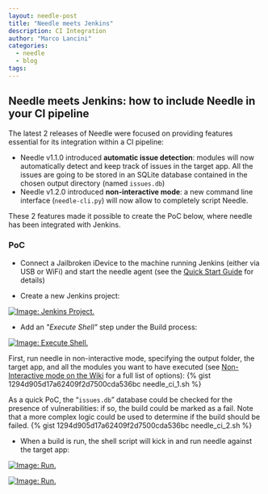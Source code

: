 ```yaml
---
layout: needle-post
title: "Needle meets Jenkins"
description: CI Integration
author: "Marco Lancini"
categories:
  - needle
  - blog
tags:
---
```


## Needle meets Jenkins: how to include Needle in your CI pipeline

The latest 2 releases of Needle were focused on providing features essential for its integration within a CI pipeline:

* Needle v1.1.0 introduced **automatic issue detection**: modules will now automatically detect and keep track of issues in the target app. All the issues are going to be stored in an SQLite database contained in the chosen output directory (named `issues.db`)
* Needle v1.2.0 introduced **non-interactive mode**: a new command line interface (`needle-cli.py`) will now allow to completely script Needle.

These 2 features made it possible to create the PoC below, where needle has been integrated with Jenkins.



### PoC

* Connect a Jailbroken iDevice to the machine running Jenkins (either via USB or WiFi) and start the needle agent (see the [Quick Start Guide](https://github.com/mwrlabs/needle/wiki/Quick-Start-Guide) for details)

* Create a new Jenkins project:

[![Image: Jenkins Project.](http://mobiletools.mwrinfosecurity.com/images/needle_ci_post/ci_1.png "Jenkins Project.")](http://mobiletools.mwrinfosecurity.com/images/needle_ci_post/ci_1.png)


* Add an _"Execute Shell"_ step under the Build process:

[![Image: Execute Shell.](http://mobiletools.mwrinfosecurity.com/images/needle_ci_post/ci_2.png "Execute Shell.")](http://mobiletools.mwrinfosecurity.com/images/needle_ci_post/ci_2.png)

First, run needle in non-interactive mode, specifying the output folder, the target app, and all the modules you want to have executed (see [Non-Interactive mode on the Wiki](https://github.com/mwrlabs/needle/wiki/Non-interactive-Mode) for a full list of options):
{% gist 1294d905d17a62409f2d7500cda536bc needle_ci_1.sh %}

As a quick PoC, the “`issues.db`” database could be checked for the presence of vulnerabilities: if so, the build could be marked as a fail. Note that a more complex logic could be used to determine if the build should be failed.
{% gist 1294d905d17a62409f2d7500cda536bc needle_ci_2.sh %}


* When a build is run, the shell script will kick in and run needle against the target app:

[![Image: Run.](http://mobiletools.mwrinfosecurity.com/images/needle_ci_post/ci_3.png "Run.")](http://mobiletools.mwrinfosecurity.com/images/needle_ci_post/ci_3.png)

[![Image: Run.](http://mobiletools.mwrinfosecurity.com/images/needle_ci_post/ci_4.png "Run.")](http://mobiletools.mwrinfosecurity.com/images/needle_ci_post/ci_4.png)
